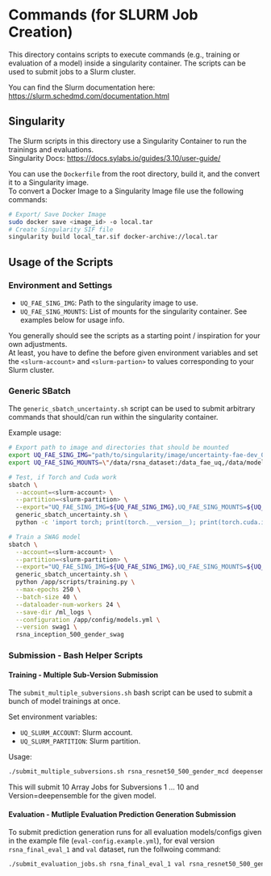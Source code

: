 # Commands (for SLURM Job Creation)
This directory contains scripts to execute commands (e.g., training or
evaluation of a model) inside a singularity container. The scripts can be used
to submit jobs to a Slurm cluster.

You can find the Slurm documentation here:
https://slurm.schedmd.com/documentation.html

## Singularity
The Slurm scripts in this directory use a Singularity Container to run the
trainings and evaluations.  
Singularity Docs: https://docs.sylabs.io/guides/3.10/user-guide/

You can use the `Dockerfile` from the root directory, build it, and the convert
it to a Singularity image.  
To convert a Docker Image to a Singularity Image file use the following
commands:
```bash
# Export/ Save Docker Image
sudo docker save <image_id> -o local.tar
# Create Singularity SIF file
singularity build local_tar.sif docker-archive://local.tar
```

## Usage of the Scripts

### Environment and Settings
- `UQ_FAE_SING_IMG`: Path to the singularity image to use.
- `UQ_FAE_SING_MOUNTS`: List of mounts for the singularity container. See
  examples below for usage info.

You generally should see the scripts as a starting point / inspiration for your
own adjustments.  
At least, you have to define the before given environment variables and set
the `<slurm-account>` and `<slurm-partion>` to values corresponding to your
Slurm cluster.

### Generic SBatch
The `generic_sbatch_uncertainty.sh` script can be used to submit arbitrary
commands that should/can run within the singularity container.

Example usage:
```bash
# Export path to image and directories that should be mounted
export UQ_FAE_SING_IMG="path/to/singularity/image/uncertainty-fae-dev_0-3.sif"
export UQ_FAE_SING_MOUNTS=\"/data/rsna_dataset:/data_fae_uq,/data/models:/ml_logs,/data/results:/ml_eval,/code/uncertainty-fae:/app\"

# Test, if Torch and Cuda work
sbatch \
  --account=<slurm-account> \
  --partition=<slurm-partition> \
  --export="UQ_FAE_SING_IMG=${UQ_FAE_SING_IMG},UQ_FAE_SING_MOUNTS=${UQ_FAE_SING_MOUNTS}" \
  generic_sbatch_uncertainty.sh \
  python -c 'import torch; print(torch.__version__); print(torch.cuda.is_available())'

# Train a SWAG model
sbatch \
  --account=<slurm-account> \
  --partition=<slurm-partition> \
  --export="UQ_FAE_SING_IMG=${UQ_FAE_SING_IMG},UQ_FAE_SING_MOUNTS=${UQ_FAE_SING_MOUNTS}" \
  generic_sbatch_uncertainty.sh \
  python /app/scripts/training.py \
  --max-epochs 250 \
  --batch-size 40 \
  --dataloader-num-workers 24 \
  --save-dir /ml_logs \
  --configuration /app/config/models.yml \
  --version swag1 \
  rsna_inception_500_gender_swag
```

### Submission - Bash Helper Scripts

#### Training - Multiple Sub-Version Submission
The `submit_multiple_subversions.sh` bash script can be used to submit a bunch
of model trainings at once.

Set environment variables:
- `UQ_SLURM_ACCOUNT`: Slurm account.
- `UQ_SLURM_PARTITION`: Slurm partition.

Usage:
```bash
./submit_multiple_subversions.sh rsna_resnet50_500_gender_mcd deepensemble 1 10
```
This will submit 10 Array Jobs for Subversions 1 ... 10 and Version=deepensemble
for the given model.

#### Evaluation - Mutliple Evaluation Prediction Generation Submission
To submit prediction generation runs for all evaluation models/configs given
in the example file (`eval-config.example.yml`), for eval version
`rsna_final_eval_1` and `val` dataset, run the follwoing command:

```bash
./submit_evaluation_jobs.sh rsna_final_eval_1 val rsna_resnet50_500_gender_mcd_10 rsna_resnet50_500_gender_mcd_100 rsna_resnet50_500_gender_de_10 rsna_resnet50_500_gender_de_20 rsna_resnet50_500_gender_laplace rsna_resnet50_500_gender_swag rsna_resnet50_500_gender_variance_mcd_10 rsna_resnet50_500_gender_variance_mcd_100 rsna_resnet50_500_gender_variance_de_10 rsna_resnet50_500_gender_variance_de_20
```
